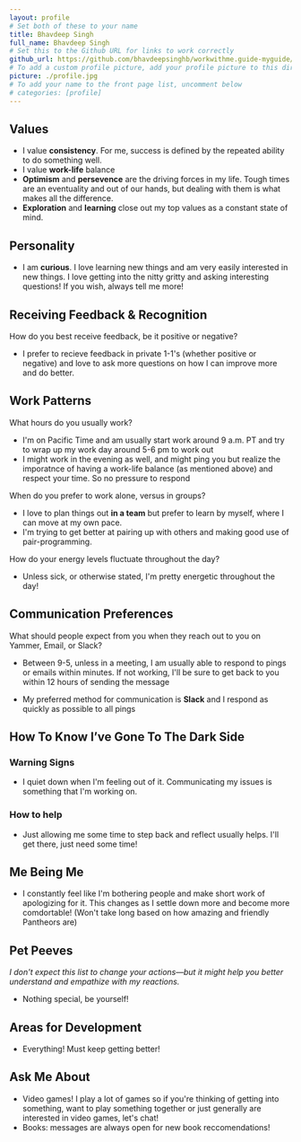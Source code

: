```yaml
---
layout: profile
# Set both of these to your name
title: Bhavdeep Singh
full_name: Bhavdeep Singh
# Set this to the Github URL for links to work correctly
github_url: https://github.com/bhavdeepsinghb/workwithme.guide-myguide/
# To add a custom profile picture, add your profile picture to this directory, update, and uncomment the relative link below.
picture: ./profile.jpg
# To add your name to the front page list, uncomment below
# categories: [profile]
---
```


## Values

* I value **consistency**. For me, success is defined by the repeated ability to do something well.
* I value **work-life** balance
* **Optimism** and **persevence** are the driving forces in my life. Tough times are an eventuality and out of our hands, but dealing with them is what makes all the difference.
* **Exploration** and **learning** close out my top values as a constant state of mind.

## Personality

* I am **curious**. I love learning new things and am very easily interested in new things. I love getting into the nitty gritty and asking interesting questions! If you wish, always tell me more!

## Receiving Feedback & Recognition

How do you best receive feedback, be it positive or negative?

* I prefer to recieve feedback in private 1-1's (whether positive or negative) and love to ask more questions on how I can improve more and do better.

## Work Patterns

What hours do you usually work?

* I'm on Pacific Time and am usually start work around 9 a.m. PT and try to wrap up my work day around 5-6 pm to work out
* I might work in the evening as well, and might ping you but realize the imporatnce of having a work-life balance (as mentioned above) and respect your time. So no pressure to respond

When do you prefer to work alone, versus in groups?

* I love to plan things out **in a team** but prefer to learn by myself, where I can move at my own pace.
* I'm trying to get better at pairing up with others and making good use of pair-programming.

How do your energy levels fluctuate throughout the day?

* Unless sick, or otherwise stated, I'm pretty energetic throughout the day! 

## Communication Preferences

What should people expect from you when they reach out to you on Yammer, Email, or Slack?

* Between 9-5, unless in a meeting, I am usually able to respond to pings or emails within minutes. If not working, I'll be sure to get back to you within 12 hours of sending the message

* My preferred method for communication is **Slack** and I respond as quickly as possible to all pings


## How To Know I’ve Gone To The Dark Side

### Warning Signs


* I quiet down when I'm feeling out of it. Communicating my issues is something that I'm working on.

### How to help

* Just allowing me some time to step back and reflect usually helps. I'll get there, just need some time! 

## Me Being Me

* I constantly feel like I'm bothering people and make short work of apologizing for it. This changes as I settle down more and become more comdortable! (Won't take long based on how amazing and friendly Pantheors are)

## Pet Peeves

_I don't expect this list to change your actions—but it might help you better understand and empathize with my
reactions._

* Nothing special, be yourself! 

## Areas for Development

* Everything! Must keep getting better!

## Ask Me About

* Video games! I play a lot of games so if you're thinking of getting into something, want to play something together or just generally are interested in video games, let's chat! 
* Books: messages are always open for new book reccomendations! 
